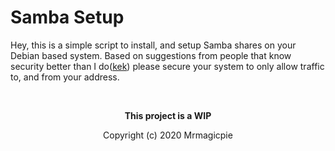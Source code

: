 # Samba Setup

Hey, this is a simple script to install, and setup Samba shares on your Debian based system. Based on suggestions from people that know security better than I do([kek](https://img.mrmagicpie.xyz/kekw.mp3)) please secure your system to only allow traffic to, and from your address. 

<br>
<p align="center"><strong>This project is a WIP</strong></p>

<p align="center">Copyright (c) 2020 Mrmagicpie</p>
